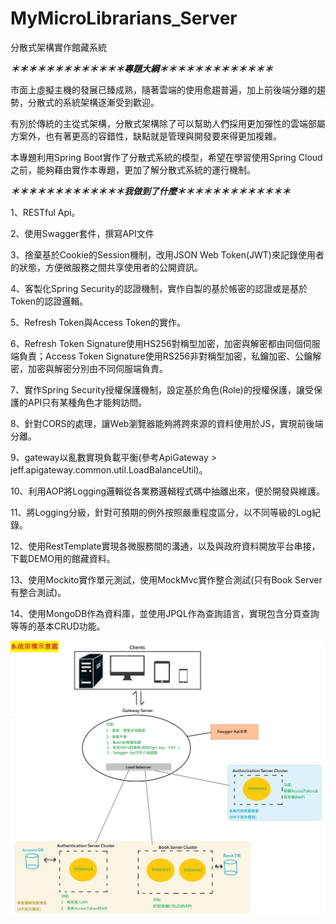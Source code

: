 # MyMicroLibrarians_Server
分散式架構實作館藏系統


***＊＊＊＊＊＊＊＊＊＊＊＊＊專題大綱＊＊＊＊＊＊＊＊＊＊＊＊＊***

市面上虛擬主機的發展已臻成熟，隨著雲端的使用愈趨普遍，加上前後端分離的趨勢，分散式的系統架構逐漸受到歡迎。

有別於傳統的主從式架構，分散式架構除了可以幫助人們採用更加彈性的雲端部屬方案外，也有著更高的容錯性，缺點就是管理與開發要來得更加複雜。

本專題利用Spring Boot實作了分散式系統的模型，希望在學習使用Spring Cloud之前，能夠藉由實作本專題，更加了解分散式系統的運行機制。

***＊＊＊＊＊＊＊＊＊＊＊＊＊我做到了什麼＊＊＊＊＊＊＊＊＊＊＊＊＊***

1、RESTful Api。

2、使用Swagger套件，撰寫API文件

3、捨棄基於Cookie的Session機制，改用JSON Web Token(JWT)來記錄使用者的狀態，方便微服務之間共享使用者的公開資訊。

4、客製化Spring Security的認證機制，實作自製的基於帳密的認證或是基於Token的認證邏輯。

5、Refresh Token與Access Token的實作。

6、Refresh Token Signature使用HS256對稱型加密，加密與解密都由同個伺服端負責；Access Token Signature使用RS256非對稱型加密，私鑰加密、公鑰解密，加密與解密分別由不同伺服端負責。

7、實作Spring Security授權保護機制，設定基於角色(Role)的授權保護，讓受保護的API只有某種角色才能夠訪問。

8、針對CORS的處理，讓Web瀏覽器能夠將跨來源的資料使用於JS，實現前後端分離。

9、gateway以亂數實現負載平衡(參考ApiGateway > jeff.apigateway.common.util.LoadBalanceUtil)。

10、利用AOP將Logging邏輯從各業務邏輯程式碼中抽離出來，便於開發與維護。

11、將Logging分級，針對可預期的例外按照嚴重程度區分，以不同等級的Log紀錄。

12、使用RestTemplate實現各微服務間的溝通，以及與政府資料開放平台串接，下載DEMO用的館藏資料。

13、使用Mockito實作單元測試，使用MockMvc實作整合測試(只有Book Server有整合測試)。

14、使用MongoDB作為資料庫，並使用JPQL作為查詢語言，實現包含分頁查詢等等的基本CRUD功能。


![image](https://raw.githubusercontent.com/Jeff33759/MyMicroLibrarians_Server/master/System_Architecture_Diagram.jpg
)
